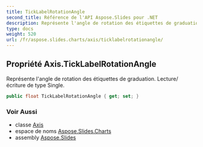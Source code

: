 ```yaml
---
title: TickLabelRotationAngle
second_title: Référence de l'API Aspose.Slides pour .NET
description: Représente l'angle de rotation des étiquettes de graduation. Lecture/écriture de type Single.
type: docs
weight: 520
url: /fr/aspose.slides.charts/axis/ticklabelrotationangle/
---
```


## Propriété Axis.TickLabelRotationAngle

Représente l'angle de rotation des étiquettes de graduation. Lecture/écriture de type Single.

```csharp
public float TickLabelRotationAngle { get; set; }
```

### Voir Aussi

* classe [Axis](../../axis)
* espace de noms [Aspose.Slides.Charts](../../axis)
* assembly [Aspose.Slides](../../../)

<!-- DO NOT EDIT: généré par xmldocmd pour Aspose.Slides.dll -->